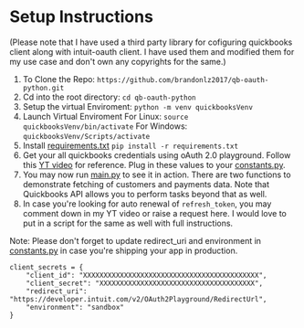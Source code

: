# Setup Instructions

(Please note that I have used a third party library for cofiguring quickbooks client along with intuit-oauth client. I have used them and modified them for my use case and don't own any copyrights for the same.)

1. To Clone the Repo:
   `https://github.com/brandonlz2017/qb-oauth-python.git`
2. Cd into the root directory:
   `cd qb-oauth-python`
3. Setup the virtual Enviroment:
   `python -m venv quickbooksVenv`
4. Launch Virtual Enviroment
   For Linux:
   `source quickbooksVenv/bin/activate`
   For Windows:
   `quickbooksVenv/Scripts/activate`
5. Install [requirements.txt](requirements.txt)
   `pip install -r requirements.txt`
6. Get your all quickbooks credentials using oAuth 2.0 playground. Follow this [YT video](https://youtu.be/8ZFZhe2HoMY) for reference. Plug in these values to your [constants.py](constants.py).
7. You may now run [main.py](main.py) to see it in action. There are two functions to demonstrate fetching of customers and payments data. Note that Quickbooks API allows you to perform tasks beyond that as well.
8. In case you're looking for auto renewal of `refresh_token`, you may comment down in my YT video or raise a request here. I would love to put in a script for the same as well with full instructions.

Note: Please don't forget to update redirect_uri and environment in [constants.py](constants.py) in case you're shipping your app in production.

```
client_secrets = {
    "client_id": "XXXXXXXXXXXXXXXXXXXXXXXXXXXXXXXXXXXXXXXXXXX",
    "client_secret": "XXXXXXXXXXXXXXXXXXXXXXXXXXXXXXXXXXXXXX",
    "redirect_uri": "https://developer.intuit.com/v2/OAuth2Playground/RedirectUrl",
    "environment": "sandbox"
}
```
